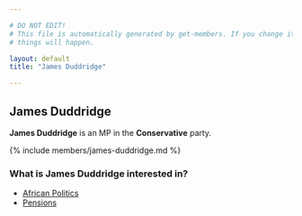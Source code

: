 ```yaml
---

# DO NOT EDIT!
# This file is automatically generated by get-members. If you change it, bad
# things will happen.

layout: default
title: "James Duddridge"

---
```


## James Duddridge

**James Duddridge** is an MP in the **Conservative** party.

{% include members/james-duddridge.md %}

### What is James Duddridge interested in?


* [African Politics](/interests/african-politics.html)
* [Pensions](/interests/pensions.html)

